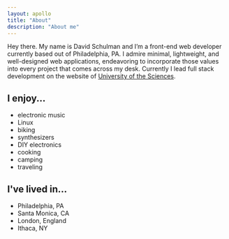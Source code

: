 ```yaml
---
layout: apollo
title: "About"
description: "About me"
---
```


Hey there. My name is David Schulman and I’m a front-end web developer currently based out of Philadelphia, PA. I admire minimal, lightweight, and well-designed web applications, endeavoring to incorporate those values into every project that comes across my desk. Currently I lead full stack development on the website of [University of the Sciences](https://www.usciences.edu/index.html).

## I enjoy...
- electronic music
- Linux
- biking
- synthesizers
- DIY electronics
- cooking
- camping
- traveling

## I've lived in...
- Philadelphia, PA
- Santa Monica, CA
- London, England
- Ithaca, NY
